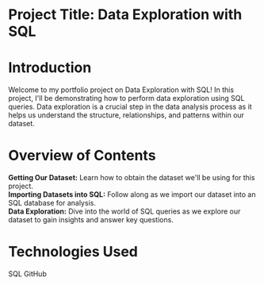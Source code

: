 # Project Title: Data Exploration with SQL

# Introduction
Welcome to my portfolio project on Data Exploration with SQL! In this project, I'll be demonstrating how to perform data exploration using SQL queries. Data exploration is a crucial step in the data analysis process as it helps us understand the structure, relationships, and patterns within our dataset.

# Overview of Contents
**Getting Our Dataset:** Learn how to obtain the dataset we'll be using for this project.                                                    
**Importing Datasets into SQL:** Follow along as we import our dataset into an SQL database for analysis.                                    
**Data Exploration:** Dive into the world of SQL queries as we explore our dataset to gain insights and answer key questions.

# Technologies Used
SQL
GitHub

